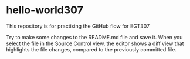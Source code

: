 # hello-world307
This repository is for practising the GitHub flow for EGT307

Try to make some changes to the README.md file and save it. When you select the file in
the Source Control view, the editor shows a diff view that highlights the file changes,
compared to the previously committed file.
